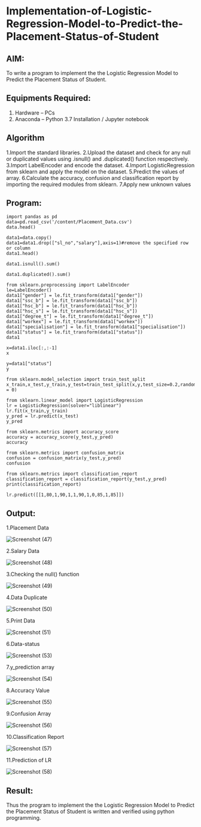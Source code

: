 # Implementation-of-Logistic-Regression-Model-to-Predict-the-Placement-Status-of-Student

## AIM:
To write a program to implement the the Logistic Regression Model to Predict the Placement Status of Student.

## Equipments Required:
1. Hardware – PCs
2. Anaconda – Python 3.7 Installation / Jupyter notebook

## Algorithm
1.Import the standard libraries.
2.Upload the dataset and check for any null or duplicated values using .isnull() and .duplicated() function respectively.
3.Import LabelEncoder and encode the dataset.
4.Import LogisticRegression from sklearn and apply the model on the dataset.
5.Predict the values of array.
6.Calculate the accuracy, confusion and classification report by importing the required modules from sklearn.
7.Apply new unknown values

## Program:
```
import pandas as pd
data=pd.read_csv('/content/Placement_Data.csv')
data.head()

data1=data.copy()
data1=data1.drop(["sl_no","salary"],axis=1)#remove the specified row or column
data1.head()

data1.isnull().sum()

data1.duplicated().sum()

from sklearn.preprocessing import LabelEncoder
le=LabelEncoder()
data1["gender"] = le.fit_transform(data1["gender"])
data1["ssc_b"] = le.fit_transform(data1["ssc_b"])
data1["hsc_b"] = le.fit_transform(data1["hsc_b"])
data1["hsc_s"] = le.fit_transform(data1["hsc_s"])
data1["degree_t"] = le.fit_transform(data1["degree_t"])
data1["workex"] = le.fit_transform(data1["workex"])
data1["specialisation"] = le.fit_transform(data1["specialisation"])
data1["status"] = le.fit_transform(data1["status"])
data1

x=data1.iloc[:,:-1]
x

y=data1["status"]
y

from sklearn.model_selection import train_test_split
x_train,x_test,y_train,y_test=train_test_split(x,y,test_size=0.2,random_state = 0)

from sklearn.linear_model import LogisticRegression
lr = LogisticRegression(solver="liblinear")
lr.fit(x_train,y_train)
y_pred = lr.predict(x_test)
y_pred

from sklearn.metrics import accuracy_score
accuracy = accuracy_score(y_test,y_pred)
accuracy

from sklearn.metrics import confusion_matrix
confusion = confusion_matrix(y_test,y_pred)
confusion

from sklearn.metrics import classification_report
classification_report = classification_report(y_test,y_pred)
print(classification_report)

lr.predict([[1,80,1,90,1,1,90,1,0,85,1,85]])

```

## Output:

1.Placement Data




![Screenshot (47)](https://github.com/MaheshMuthuL/Implementation-of-Logistic-Regression-Model-to-Predict-the-Placement-Status-of-Student/assets/135570619/db957f74-baeb-4d5b-af90-6fb6cffbcc2e)



 2.Salary Data

 

![Screenshot (48)](https://github.com/MaheshMuthuL/Implementation-of-Logistic-Regression-Model-to-Predict-the-Placement-Status-of-Student/assets/135570619/d0e8e5ba-b389-4a6d-aca7-0d8921c68f0e)




3.Checking the null() function






![Screenshot (49)](https://github.com/MaheshMuthuL/Implementation-of-Logistic-Regression-Model-to-Predict-the-Placement-Status-of-Student/assets/135570619/f9ee445f-723f-4bcb-af64-4c6650794984)




 4.Data Duplicate




 
![Screenshot (50)](https://github.com/MaheshMuthuL/Implementation-of-Logistic-Regression-Model-to-Predict-the-Placement-Status-of-Student/assets/135570619/87fac85d-e25d-4e1c-ae8b-decfc06152e1)





 5.Print Data




 
![Screenshot (51)](https://github.com/MaheshMuthuL/Implementation-of-Logistic-Regression-Model-to-Predict-the-Placement-Status-of-Student/assets/135570619/c222bd91-15f3-4c2f-808c-d0bf5c570b26)





 6.Data-status



 ![Screenshot (53)](https://github.com/MaheshMuthuL/Implementation-of-Logistic-Regression-Model-to-Predict-the-Placement-Status-of-Student/assets/135570619/6e23680a-570b-410b-b5bf-eb00cd489689)





 7.y_prediction array




![Screenshot (54)](https://github.com/MaheshMuthuL/Implementation-of-Logistic-Regression-Model-to-Predict-the-Placement-Status-of-Student/assets/135570619/f6d4f7b6-81a7-41d5-a1c9-4cbc08cb17fa)






8.Accuracy Value





![Screenshot (55)](https://github.com/MaheshMuthuL/Implementation-of-Logistic-Regression-Model-to-Predict-the-Placement-Status-of-Student/assets/135570619/b2748076-f9fa-4aa9-9d7b-b8d175cc3d10)






 9.Confusion Array




![Screenshot (56)](https://github.com/MaheshMuthuL/Implementation-of-Logistic-Regression-Model-to-Predict-the-Placement-Status-of-Student/assets/135570619/4cfde0fa-6aae-4184-bb3f-d057535f10b2)




10.Classification Report










![Screenshot (57)](https://github.com/MaheshMuthuL/Implementation-of-Logistic-Regression-Model-to-Predict-the-Placement-Status-of-Student/assets/135570619/34c167a6-c0e3-4ca5-b327-90d703c82914)








11.Prediction of LR




![Screenshot (58)](https://github.com/MaheshMuthuL/Implementation-of-Logistic-Regression-Model-to-Predict-the-Placement-Status-of-Student/assets/135570619/24d607e0-5123-4808-9253-58a1d8b5d80f)



## Result:
Thus the program to implement the the Logistic Regression Model to Predict the Placement Status of Student is written and verified using python programming.
